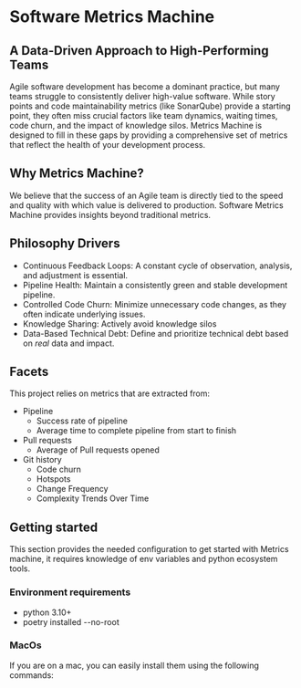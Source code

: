 # Software Metrics Machine

## A Data-Driven Approach to High-Performing Teams

Agile software development has become a dominant practice, but many teams struggle to consistently deliver high-value
software. While story points and code maintainability metrics (like SonarQube) provide a starting point, they often
miss crucial factors like team dynamics, waiting times, code churn, and the impact of knowledge silos. Metrics Machine
is designed to fill in these gaps by providing a comprehensive set of metrics that reflect the health of your development
process.

## Why Metrics Machine?

We believe that the success of an Agile team is directly tied to the speed and quality with which value is delivered to
production. Software Metrics Machine provides insights beyond traditional metrics.

## Philosophy Drivers

* Continuous Feedback Loops: A constant cycle of observation, analysis, and adjustment is essential.
* Pipeline Health: Maintain a consistently green and stable development pipeline.
* Controlled Code Churn: Minimize unnecessary code changes, as they often indicate underlying issues.
* Knowledge Sharing: Actively avoid knowledge silos 
* Data-Based Technical Debt: Define and prioritize technical debt based on *real* data and impact.

## Facets

This project relies on metrics that are extracted from:

* Pipeline
  * Success rate of pipeline 
  * Average time to complete pipeline from start to finish 
* Pull requests
  * Average of Pull requests opened 
* Git history
  * Code churn  
  * Hotspots  
  * Change Frequency 
  * Complexity Trends Over Time 

## Getting started

This section provides the needed configuration to get started with Metrics machine, it requires knowledge of env variables and python ecosystem tools.

### Environment requirements

* python 3.10+
* poetry installed --no-root

### MacOs

If you are on a mac, you can easily install them using the following commands:
```